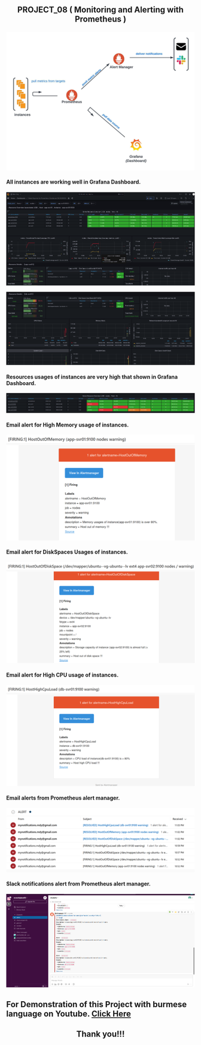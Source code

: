 ## <p align="center"> PROJECT_08 ( Monitoring and Alerting with Prometheus ) </p>

![pj08](images/pj08.jpeg)

#### All instances are working well in Grafana Dashboard.
![working-state](images/normal-state.png)

![working-state](images/normal-state02.png)
</br>

#### Resources usages of instances are very high that shown in Grafana Dashboard.
![alerting](images/alerting.png)
</br>

#### Email alert for High Memory usage of instances.
![email-alert-hightmem](images/email-alert.png)

#### Email alert for DiskSpaces Usages of instances.
![email-alert-hightdisk](images/email-alert02.png)

#### Email alert for High CPU usage of instances.
![email-alert-highcpu](images/email-alert03.png)

#### Email alerts from Prometheus alert manager.
![email-alerts](images/email-alert04.png)

#### Slack notifications alert from Prometheus alert manager.
![slack-alert](images/slack-alert.png)


##  For Demonstration of this Project with burmese language on Youtube. <a href="YOUTUBE_LINK">Click Here</a>

## <p align="center">  Thank you!!! </p>
